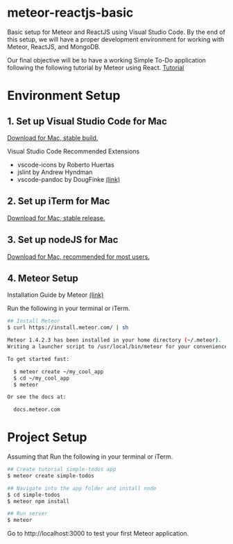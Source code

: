 # meteor-reactjs-basic
Basic setup for Meteor and ReactJS using Visual Studio Code. By the end of this setup, we will have a proper development environment for working with Meteor, ReactJS, and MongoDB.

Our final objective will be to have a working Simple To-Do application following the following tutorial by Meteor using React. [Tutorial](https://www.meteor.com/tutorials/react/creating-an-app)

# Environment Setup
## 1. Set up Visual Studio Code for Mac
[Download for Mac, stable build.](https://code.visualstudio.com)

Visual Studio Code Recommended Extensions
- vscode-icons by Roberto Huertas
- jslint by Andrew Hyndman
- vscode-pandoc by DougFinke [(link)](http://pandoc.org/installing.html)

## 2. Set up iTerm for Mac
[Download for Mac, stable release.](https://www.iterm2.com/index.html)

## 3. Set up nodeJS for Mac
[Download for Mac, recommended for most users.](https://nodejs.org/en)

## 4. Meteor Setup
Installation Guide by Meteor [(link)](https://www.meteor.com/install)

Run the following in your terminal or iTerm.
```bash
## Install Meteor
$ curl https://install.meteor.com/ | sh

Meteor 1.4.2.3 has been installed in your home directory (~/.meteor).
Writing a launcher script to /usr/local/bin/meteor for your convenience.

To get started fast:

  $ meteor create ~/my_cool_app
  $ cd ~/my_cool_app
  $ meteor

Or see the docs at:

  docs.meteor.com
```

# Project Setup
Assuming that Run the following in your terminal or iTerm.
```bash
## Create tutorial simple-todos app
$ meteor create simple-todos

## Navigate into the app folder and install node 
$ cd simple-todos
$ meteor npm install

## Run server
$ meteor
```


Go to http://localhost:3000 to test your first Meteor application.